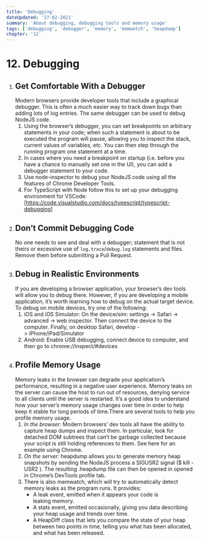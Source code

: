 ```yaml
---
title: 'Debugging'
dateUpdated: '27-02-2021'
summary: 'About debugging, debugging tools and memory usage'
tags: ['debugging', 'debugger', 'memory', 'memwatch', 'heapdump']
chapter: '12'
---
```

# 12. Debugging
1. ## Get Comfortable With a Debugger
	Modern browsers provide developer tools that include a graphical debugger. This is often a much easier way to track down bugs than adding lots of log entries. The same debugger can be used to debug NodeJS code.
	1. Using the browser’s debugger, you can set breakpoints on arbitrary statements in your code; when such a statement is about to be executed the program will pause, allowing you to inspect the stack, current values of variables, etc. You can then step through the running program one statement at a time.
	2. In cases where you need a breakpoint on startup (i.e. before you have a chance to manually set one in the UI), you can add a debugger statement to your code.
	3. Use node-inspector to debug your NodeJS code using all the features of Chrome Developer Tools.
	4. For TypeScript with Node follow this to set up your debugging environment for VSCode: [https://code.visualstudio.com/docs/typescript/typescript-debugging]
2. ## Don’t Commit Debugging Code
	No one needs to see and deal with a debugger; statement that is not theirs or excessive use of `log.trace`/`debug.log` statements and files. Remove them before submitting a Pull Request.
3. ## Debug in Realistic Environments
	If you are developing a browser application, your browser’s dev tools will allow you to debug there. However, if you are developing a mobile application, it’s worth learning how to debug on the actual target device. To debug on mobile devices, try one of the following:
	1. iOS and iOS Simulator: On the device/sim: settings -> Safari -> advanced -> web inspector. Then connect the device to the computer. Finally, on desktop Safari, develop -> iPhone/iPad/Simulator
	2. Android: Enable USB debugging, connect device to computer, and then go to chrome://inspect/#devices
4. ## Profile Memory Usage
	Memory leaks in the browser can degrade your application’s performance, resulting in a negative user experience. Memory leaks on the server can cause the host to run out of resources, denying service to all clients until the server is restarted. It’s a good idea to understand how your server’s memory usage changes over time in order to help keep it stable for long periods of time.There are several tools to help you profile memory usage.
	1. *In the browser:* Modern browsers’ dev tools all have the ability to capture heap dumps and inspect them. In particular, look for detached DOM subtrees that can’t be garbage collected because your script is still holding references to them. See here for an example using Chrome.
	2. *On the server:* heapdump allows you to generate memory heap snapshots by sending the NodeJS process a SIGUSR2 signal ($ kill -USR2 <pid of node process>). The resulting .heapdump file can then be opened in opened in Chrome’s DevTools profile tab.
	3. There is also memwatch, which will try to automatically detect memory leaks as the program runs. It provides:
		- A leak event, emitted when it appears your code is leaking memory.
		- A stats event, emitted occasionally, giving you data describing your heap usage and trends over time.
		- A HeapDiff class that lets you compare the state of your heap between two points in time, telling you what has been allocated, and what has been released.